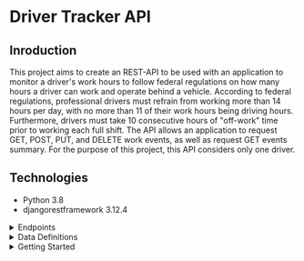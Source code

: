 # Driver Tracker API

## Inroduction
This project aims to create an REST-API to be used with an application to monitor a driver's work hours to follow federal regulations on how many hours a driver can work and operate behind a vehicle. According to federal regulations, professional drivers must refrain from working more than 14 hours per day, with no more than 11 of their work hours being driving hours. Furthermore, drivers must take 10 consecutive hours of "off-work" time prior to working each full shift. The API allows an application to request GET, POST, PUT, and DELETE work events, as well as request GET events summary. For the purpose of this project, this API considers only one driver.

## Technologies
- Python 3.8
- djangorestframework 3.12.4

<details>
  <summary>Endpoints</summary>
  <p>
This API has coverage for retrieving, creating, updating and deleting work event data in JSON format. Moreover, you can get event summaries which presented as DRIVE_CLOCK and WORK_CLOCK in form of JSON data.

### Event
An event represents driver's activity and time duration
- #### Retrieve and create events
    This endpoint is for GET and POST requests of events in JSON format
    
    ```
    http://127.0.0.1:8000/api/v1/events/
    ```
    
- #### Retrieve, update and delete an existing event
    This endpoint is for GET, PUT, DELETE requests of an existing event in JSON format (partial updating is not supported)
    
    ```
    http://127.0.0.1:8000/api/v1/events/{event_id}/
    ```

### Events Summary
Events summary summarizes all events and present in forms of DRIVE_CLOCK and WORK_CLOCK. This endpoint gives you events summary data in JSON format

```
http://127.0.0.1:8000/api/v1/clocks/
```
  </p>
</details>

<details>
  <summary>Data Definitions</summary>
Defination of data in Driver Tracker API

### Event
- **_id_**: an event's id (integer)

- **_workStatus_**: driver's activity  
  **Possible values**
  - D (driving)
  - W (working)
  - OFF (off_duty)
  
- **_duration_**: time duration of the event (HH:MM:SS)

### Events Summary
Includes two clocks (DRIVE_CLOCK and WORK_CLOCK)

- **_type_**: type of clock  
  **Possible values**
  - DRIVE_CLOCK (count driving hours)
  - WORK_CLOCK (count driving + working + off_duty hours)

- **_timeValue_**: total time duration that counted against the clock (HH:MM:SS)

- **_violationStatus_**: status of driver according to the clock  
  **Possible values**
  - OK (driver's hours don't exceed limits, 11 hours for driving and 14 hours for working)
  - V (driver's hours exceed the limits)
</details>

<details>
  <summary>Getting Started</summary>
1. [Clone](https://docs.github.com/en/repositories/creating-and-managing-repositories/cloning-a-repository) this repository to your local computer
2. Open a terminal and change directory to 'driver-tracker', you should see 'vevn' folder and 'requirements.txt' file here
3. Activate 'venv' virtual environment
4. Install 'requirements.txt' file by running

  ```
  pip install -r requirements.txt
  ```

5. Change directory to 'driverTracker' and run below command line to starts the development server

  ```
  python manage.py runserver
  ```

6. The server is now up and running and the endpoints are ready for you!

To work with the endpoints you migth need other tools such as [Postman](https://www.postman.com/)
  </details>

